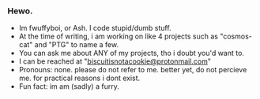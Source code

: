 ### Hewo.

- Im fwuffyboi, or Ash. I code stupid/dumb stuff.
- At the time of writing, i am working on like 4 projects such as "cosmos-cat" and "PTG" to name a few.
- You can ask me about ANY of my projects, tho i doubt you'd want to.
- I can be reached at "biscuitisnotacookie@protonmail.com"
- Pronouns: none. please do not refer to me. better yet, do not percieve me. for practical reasons i dont exist.
- Fun fact: im am (sadly) a furry.
